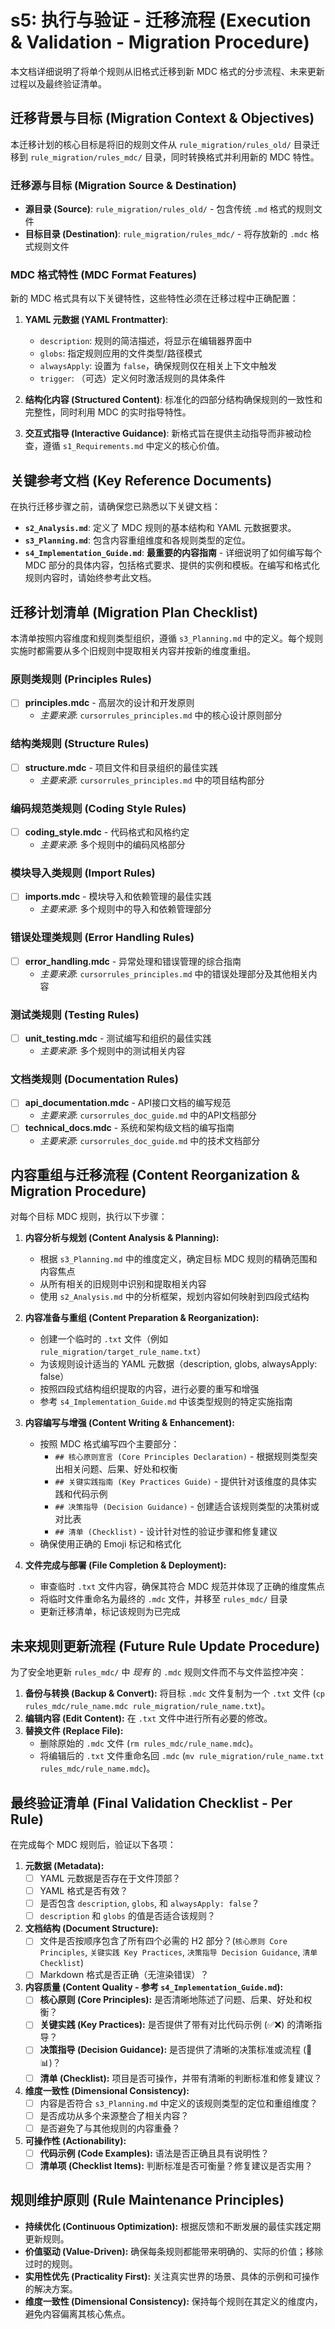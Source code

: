# s5: 执行与验证 - 迁移流程 (Execution & Validation - Migration Procedure)

本文档详细说明了将单个规则从旧格式迁移到新 MDC 格式的分步流程、未来更新过程以及最终验证清单。

## 迁移背景与目标 (Migration Context & Objectives)

本迁移计划的核心目标是将旧的规则文件从 `rule_migration/rules_old/` 目录迁移到 `rule_migration/rules_mdc/` 目录，同时转换格式并利用新的 MDC 特性。

### 迁移源与目标 (Migration Source & Destination)
- **源目录 (Source)**: `rule_migration/rules_old/` - 包含传统 `.md` 格式的规则文件
- **目标目录 (Destination)**: `rule_migration/rules_mdc/` - 将存放新的 `.mdc` 格式规则文件

### MDC 格式特性 (MDC Format Features)
新的 MDC 格式具有以下关键特性，这些特性必须在迁移过程中正确配置：

1. **YAML 元数据 (YAML Frontmatter)**:
   - `description`: 规则的简洁描述，将显示在编辑器界面中
   - `globs`: 指定规则应用的文件类型/路径模式
   - `alwaysApply`: 设置为 `false`，确保规则仅在相关上下文中触发
   - `trigger`: （可选）定义何时激活规则的具体条件

2. **结构化内容 (Structured Content)**:
   标准化的四部分结构确保规则的一致性和完整性，同时利用 MDC 的实时指导特性。

3. **交互式指导 (Interactive Guidance)**:
   新格式旨在提供主动指导而非被动检查，遵循 `s1_Requirements.md` 中定义的核心价值。

## 关键参考文档 (Key Reference Documents)

在执行迁移步骤之前，请确保您已熟悉以下关键文档：

* **`s2_Analysis.md`**: 定义了 MDC 规则的基本结构和 YAML 元数据要求。
* **`s3_Planning.md`**: 包含内容重组维度和各规则类型的定位。
* **`s4_Implementation_Guide.md`**: **最重要的内容指南** - 详细说明了如何编写每个 MDC 部分的具体内容，包括格式要求、提供的实例和模板。在编写和格式化规则内容时，请始终参考此文档。

## 迁移计划清单 (Migration Plan Checklist)

本清单按照内容维度和规则类型组织，遵循 `s3_Planning.md` 中的定义。每个规则实施时都需要从多个旧规则中提取相关内容并按新的维度重组。

### 原则类规则 (Principles Rules)
- [ ] **principles.mdc** - 高层次的设计和开发原则
  - *主要来源*: `cursorrules_principles.md` 中的核心设计原则部分

### 结构类规则 (Structure Rules)
- [ ] **structure.mdc** - 项目文件和目录组织的最佳实践
  - *主要来源*: `cursorrules_principles.md` 中的项目结构部分

### 编码规范类规则 (Coding Style Rules)
- [ ] **coding_style.mdc** - 代码格式和风格约定
  - *主要来源*: 多个规则中的编码风格部分

### 模块导入类规则 (Import Rules)
- [ ] **imports.mdc** - 模块导入和依赖管理的最佳实践
  - *主要来源*: 多个规则中的导入和依赖管理部分

### 错误处理类规则 (Error Handling Rules)
- [ ] **error_handling.mdc** - 异常处理和错误管理的综合指南
  - *主要来源*: `cursorrules_principles.md` 中的错误处理部分及其他相关内容

### 测试类规则 (Testing Rules)
- [ ] **unit_testing.mdc** - 测试编写和组织的最佳实践
  - *主要来源*: 多个规则中的测试相关内容

### 文档类规则 (Documentation Rules)
- [ ] **api_documentation.mdc** - API接口文档的编写规范
  - *主要来源*: `cursorrules_doc_guide.md` 中的API文档部分
- [ ] **technical_docs.mdc** - 系统和架构级文档的编写指南
  - *主要来源*: `cursorrules_doc_guide.md` 中的技术文档部分

## 内容重组与迁移流程 (Content Reorganization & Migration Procedure)

对每个目标 MDC 规则，执行以下步骤：

1. **内容分析与规划 (Content Analysis & Planning):**
   * 根据 `s3_Planning.md` 中的维度定义，确定目标 MDC 规则的精确范围和内容焦点
   * 从所有相关的旧规则中识别和提取相关内容
   * 使用 `s2_Analysis.md` 中的分析框架，规划内容如何映射到四段式结构

2. **内容准备与重组 (Content Preparation & Reorganization):**
   * 创建一个临时的 `.txt` 文件（例如 `rule_migration/target_rule_name.txt`）
   * 为该规则设计适当的 YAML 元数据（description, globs, alwaysApply: false）
   * 按照四段式结构组织提取的内容，进行必要的重写和增强
   * 参考 `s4_Implementation_Guide.md` 中该类型规则的特定实施指南

3. **内容编写与增强 (Content Writing & Enhancement):**
   * 按照 MDC 格式编写四个主要部分：
     * `## 核心原则宣言 (Core Principles Declaration)` - 根据规则类型突出相关问题、后果、好处和权衡
     * `## 关键实践指南 (Key Practices Guide)` - 提供针对该维度的具体实践和代码示例
     * `## 决策指导 (Decision Guidance)` - 创建适合该规则类型的决策树或对比表
     * `## 清单 (Checklist)` - 设计针对性的验证步骤和修复建议
   * 确保使用正确的 Emoji 标记和格式化

4. **文件完成与部署 (File Completion & Deployment):**
   * 审查临时 `.txt` 文件内容，确保其符合 MDC 规范并体现了正确的维度焦点
   * 将临时文件重命名为最终的 `.mdc` 文件，并移至 `rules_mdc/` 目录
   * 更新迁移清单，标记该规则为已完成

## 未来规则更新流程 (Future Rule Update Procedure)

为了安全地更新 `rules_mdc/` 中 *现有* 的 `.mdc` 规则文件而不与文件监控冲突：

1.  **备份与转换 (Backup & Convert):** 将目标 `.mdc` 文件复制为一个 `.txt` 文件 (`cp rules_mdc/rule_name.mdc rule_migration/rule_name.txt`)。
2.  **编辑内容 (Edit Content):** 在 `.txt` 文件中进行所有必要的修改。
3.  **替换文件 (Replace File):**
    *   删除原始的 `.mdc` 文件 (`rm rules_mdc/rule_name.mdc`)。
    *   将编辑后的 `.txt` 文件重命名回 `.mdc` (`mv rule_migration/rule_name.txt rules_mdc/rule_name.mdc`)。

## 最终验证清单 (Final Validation Checklist - Per Rule)

在完成每个 MDC 规则后，验证以下各项：

1.  **元数据 (Metadata):**
    *   [ ] YAML 元数据是否存在于文件顶部？
    *   [ ] YAML 格式是否有效？
    *   [ ] 是否包含 `description`, `globs`, 和 `alwaysApply: false`？
    *   [ ] `description` 和 `globs` 的值是否适合该规则？
2.  **文档结构 (Document Structure):**
    *   [ ] 文件是否按顺序包含了所有四个必需的 H2 部分？(`核心原则 Core Principles`, `关键实践 Key Practices`, `决策指导 Decision Guidance`, `清单 Checklist`)
    *   [ ] Markdown 格式是否正确（无渲染错误）？
3.  **内容质量 (Content Quality - 参考 `s4_Implementation_Guide.md`):**
    *   [ ] **核心原则 (Core Principles):** 是否清晰地陈述了问题、后果、好处和权衡？
    *   [ ] **关键实践 (Key Practices):** 是否提供了带有对比代码示例 (✅❌) 的清晰指导？
    *   [ ] **决策指导 (Decision Guidance):** 是否提供了清晰的决策标准或流程 (🌲📊)？
    *   [ ] **清单 (Checklist):** 项目是否可操作，并带有清晰的判断标准和修复建议？
4.  **维度一致性 (Dimensional Consistency):**
    *   [ ] 内容是否符合 `s3_Planning.md` 中定义的该规则类型的定位和重组维度？
    *   [ ] 是否成功从多个来源整合了相关内容？
    *   [ ] 是否避免了与其他规则的内容重叠？
5.  **可操作性 (Actionability):**
    *   [ ] **代码示例 (Code Examples):** 语法是否正确且具有说明性？
    *   [ ] **清单项 (Checklist Items):** 判断标准是否可衡量？修复建议是否实用？

## 规则维护原则 (Rule Maintenance Principles)

*   **持续优化 (Continuous Optimization):** 根据反馈和不断发展的最佳实践定期更新规则。
*   **价值驱动 (Value-Driven):** 确保每条规则都能带来明确的、实际的价值；移除过时的规则。
*   **实用性优先 (Practicality First):** 关注真实世界的场景、具体的示例和可操作的解决方案。
*   **维度一致性 (Dimensional Consistency):** 保持每个规则在其定义的维度内，避免内容偏离其核心焦点。
